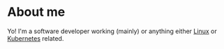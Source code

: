 # About me
Yo! I'm a software developer working (mainly) or anything either [Linux](https://kernel.org) or [Kubernetes](https://kubernetes.io) related.
